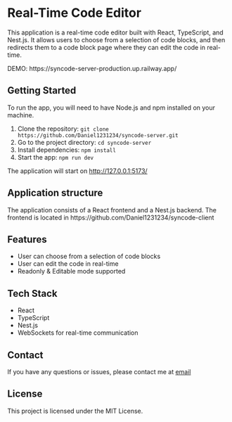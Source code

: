<h1>Real-Time Code Editor</h1>
<p>This application is a real-time code editor built with React, TypeScript, and Nest.js. It allows users to choose from a selection of code blocks, and then redirects them to a code block page where they can edit the code in real-time.</p>
<p>DEMO: https://syncode-server-production.up.railway.app/</p>
<h2>Getting Started</h2>
<p>To run the app, you will need to have Node.js and npm installed on your machine.</p>
<ol>
    <li>Clone the repository: <code>git clone https://github.com/Daniel1231234/syncode-server.git</code></li>
    <li>Go to the project directory: <code>cd syncode-server</code></li>
    <li>Install dependencies: <code>npm install</code></li>
    <li>Start the app: <code>npm run dev</code></li>
</ol>
<p>The application will start on <a href="http://127.0.0.1:5173/">http://127.0.0.1:5173/</a></p>
<h2>Application structure</h2>
<p>The application consists of a React frontend and a Nest.js backend. The frontend is located in https://github.com/Daniel1231234/syncode-client</p>
<h2>Features</h2>
<ul>
    <li>User can choose from a selection of code blocks</li>
    <li>User can edit the code in real-time</li>
    <li>Readonly & Editable mode supported</li>
</ul>
<h2>Tech Stack</h2>
<ul>
    <li>React</li>
    <li>TypeScript</li>
    <li>Nest.js</li>
    <li>WebSockets for real-time communication</li>
</ul>
<h2>Contact</h2>
<p>If you have any questions or issues, please contact me at <a href="dshctr1993@gmail.com">email</a></p>
<h2>License</h2>
<p>This project is licensed under the MIT License.</p>
